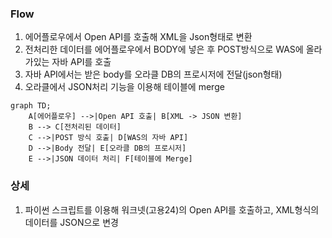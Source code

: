 
### Flow
1. 에어플로우에서 Open API를 호출해 XML을 Json형태로 변환
2. 전처리한 데이터를 에어플로우에서 BODY에 넣은 후 POST방식으로 WAS에 올라가있는 자바 API를 호출 
3. 자바 API에서는 받은 body를 오라클 DB의 프로시저에 전달(json형태)
4. 오라클에서 JSON처리 기능을 이용해 테이블에 merge

```
graph TD;
    A[에어플로우] -->|Open API 호출| B[XML -> JSON 변환]
    B --> C[전처리된 데이터]
    C -->|POST 방식 호출| D[WAS의 자바 API]
    D -->|Body 전달| E[오라클 DB의 프로시저]
    E -->|JSON 데이터 처리| F[테이블에 Merge]

```
### 상세
1. 파이썬 스크립트를 이용해 워크넷(고용24)의 Open API를 호출하고,
   XML형식의 데이터를 JSON으로 변경